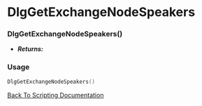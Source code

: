 # DlgGetExchangeNodeSpeakers

### DlgGetExchangeNodeSpeakers()
- ***Returns:*** 

### Usage

```Lua
DlgGetExchangeNodeSpeakers()
```


[Back To Scripting Documentation](../README.md)
